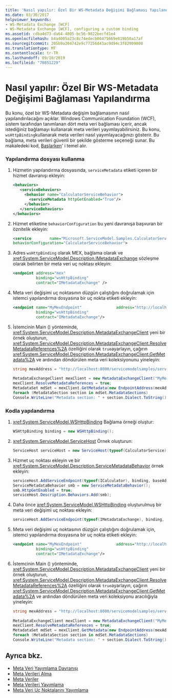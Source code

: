 ```yaml
---
title: 'Nasıl yapılır: Özel Bir WS-Metadata Değişimi Bağlaması Yapılandırma'
ms.date: 03/30/2017
helpviewer_keywords:
- WS-Metadata Exchange [WCF]
- WS-Metadata Exchange [WCF], configuring a custom binding
ms.assetid: cdba4d73-da64-4805-bc56-9822becfd1e4
ms.openlocfilehash: b4a4005a23c8c74edecb00475669e019b50a17af
ms.sourcegitcommit: 205b9a204742e9c77256d43ac9d94c3f82909808
ms.translationtype: MT
ms.contentlocale: tr-TR
ms.lasthandoff: 09/10/2019
ms.locfileid: "70851229"
---
```

# <a name="how-to-configure-a-custom-ws-metadata-exchange-binding"></a>Nasıl yapılır: Özel Bir WS-Metadata Değişimi Bağlaması Yapılandırma
Bu konu, özel bir WS-Metadata değişim bağlamasının nasıl yapılandırılacağını açıklar. Windows Communication Foundation (WCF), sistem tarafından tanımlanan dört meta veri bağlaması içerir, ancak istediğiniz bağlamayı kullanarak meta verileri yayımlayabilirsiniz. Bu konu, `wsHttpBinding`kullanarak meta verileri nasıl yayımlayacağınızı gösterir. Bu bağlama, meta verileri güvenli bir şekilde gösterme seçeneği sunar. Bu makaledeki kod, [Başlarken](../samples/getting-started-sample.md)' i temel alır.  
  
### <a name="using-a-configuration-file"></a>Yapılandırma dosyası kullanma  
  
1. Hizmetin yapılandırma dosyasında, `serviceMetadata` etiketi içeren bir hizmet davranışı ekleyin:  
  
    ```xml  
    <behaviors>  
       <serviceBehaviors>  
         <behavior name="CalculatorServiceBehavior">  
           <serviceMetadata httpGetEnabled="True"/>  
         </behavior>  
       </serviceBehaviors>  
    </behaviors>  
    ```  
  
2. Hizmet etiketine `behaviorConfiguration` bu yeni davranışa başvuran bir öznitelik ekleyin:  
  
    ```xml  
    <service        name="Microsoft.ServiceModel.Samples.CalculatorService"  
    behaviorConfiguration="CalculatorServiceBehavior">   
    ```  
  
3. Adres `wsHttpBinding` olarak MEX, bağlama olarak ve <xref:System.ServiceModel.Description.IMetadataExchange> sözleşme olarak belirten bir meta veri uç noktası ekleyin:  
  
    ```xml  
    <endpoint address="mex"  
              binding="wsHttpBinding"  
              contract="IMetadataExchange" />  
    ```  
  
4. Meta veri değişimi uç noktasının düzgün çalıştığını doğrulamak için istemci yapılandırma dosyasına bir uç nokta etiketi ekleyin:  
  
    ```xml  
    <endpoint name="MyMexEndpoint"               address="http://localhost:8000/servicemodelsamples/service/mex"  
              binding="wsHttpBinding"  
              contract="IMetadataExchange"/>  
    ```  
  
5. İstemcinin Main () yönteminde, <xref:System.ServiceModel.Description.MetadataExchangeClient> yeni bir örnek oluşturun, <xref:System.ServiceModel.Description.MetadataExchangeClient.ResolveMetadataReferences%2A> özelliğini olarak `true`ayarlayın, çağırın <xref:System.ServiceModel.Description.MetadataExchangeClient.GetMetadata%2A> ve ardından döndürülen meta veri koleksiyonunu yineleyin:  
  
    ```csharp
    string mexAddress = "http://localhost:8000/servicemodelsamples/service/mex";  
  
    MetadataExchangeClient mexClient = new MetadataExchangeClient("MyMexEndpoint");  
    mexClient.ResolveMetadataReferences = true;  
    MetadataSet mdSet = mexClient.GetMetadata(new EndpointAddress(mexAddress));  
    foreach (MetadataSection section in mdSet.MetadataSections)  
    Console.WriteLine("Metadata section: " + section.Dialect.ToString());  
    ```  
  
### <a name="configuring-by-code"></a>Kodla yapılandırma  
  
1. <xref:System.ServiceModel.WSHttpBinding> Bağlama örneği oluştur:  
  
    ```csharp  
    WSHttpBinding binding = new WSHttpBinding();  
    ```  
  
2. <xref:System.ServiceModel.ServiceHost> Örnek oluşturun:  
  
    ```csharp  
    ServiceHost serviceHost = new ServiceHost(typeof(CalculatorService), baseAddress);  
    ```  
  
3. Hizmet uç noktası ekleyin ve bir <xref:System.ServiceModel.Description.ServiceMetadataBehavior> örnek ekleyin:  
  
    ```csharp  
    serviceHost.AddServiceEndpoint(typeof(ICalculator), binding, baseAddress);  
    ServiceMetadataBehavior smb = new ServiceMetadataBehavior();  
    smb.HttpGetEnabled = true;  
    serviceHost.Description.Behaviors.Add(smb);  
    ```  
  
4. Daha önce <xref:System.ServiceModel.WSHttpBinding> oluşturulmuş bir meta veri değişimi uç noktası ekleyin:  
  
    ```csharp  
    serviceHost.AddServiceEndpoint(typeof(IMetadataExchange), binding, mexAddress);  
    ```  
  
5. Meta veri değişimi uç noktasının düzgün çalıştığını doğrulamak için, istemci yapılandırma dosyasına bir uç nokta etiketi ekleyin:  
  
    ```xml  
    <endpoint name="MyMexEndpoint"               address="http://localhost:8000/servicemodelsamples/service/mex"  
              binding="wsHttpBinding"  
              contract="IMetadataExchange"/>  
    ```  
  
6. İstemcinin Main () yönteminde, <xref:System.ServiceModel.Description.MetadataExchangeClient> yeni bir örnek oluşturun, <xref:System.ServiceModel.Description.MetadataExchangeClient.ResolveMetadataReferences%2A> özelliğini olarak `true`ayarlayın, çağırın <xref:System.ServiceModel.Description.MetadataExchangeClient.GetMetadata%2A> ve ardından döndürülen meta veri koleksiyonu aracılığıyla yineleyin:  
  
    ```csharp  
    string mexAddress = "http://localhost:8000/servicemodelsamples/service/mex";  
  
    MetadataExchangeClient mexClient = new MetadataExchangeClient("MyMexEndpoint");  
    mexClient.ResolveMetadataReferences = true;  
    MetadataSet mdSet = mexClient.GetMetadata(new EndpointAddress(mexAddress));  
    foreach (MetadataSection section in mdSet.MetadataSections)  
    Console.WriteLine("Metadata section: " + section.Dialect.ToString());  
    ```  
  
## <a name="see-also"></a>Ayrıca bkz.

- [Meta Veri Yayımlama Davranışı](../samples/metadata-publishing-behavior.md)
- [Meta Verileri Alma](../samples/retrieve-metadata.md)
- [Meta Veriler](../feature-details/metadata.md)
- [Meta Verileri Yayımlama](../feature-details/publishing-metadata.md)
- [Meta Veri Uç Noktalarını Yayımlama](../publishing-metadata-endpoints.md)
